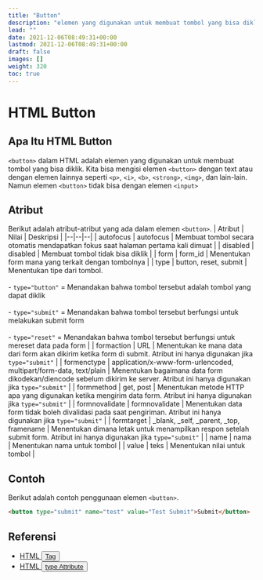 ```yaml
---
title: "Button"
description: "elemen yang digunakan untuk membuat tombol yang bisa diklik"
lead: ""
date: 2021-12-06T08:49:31+00:00
lastmod: 2021-12-06T08:49:31+00:00
draft: false
images: []
weight: 320
toc: true
---
```

# HTML Button

## Apa Itu HTML Button
`<button>` dalam HTML adalah elemen yang digunakan untuk membuat tombol yang bisa diklik. Kita bisa mengisi elemen `<button>` dengan text atau dengan elemen lainnya seperti `<p>`, `<i>`, `<b>`, `<strong>`, `<img>`, dan lain-lain. Namun elemen `<button>` tidak bisa dengan elemen `<input>`

## Atribut
Berikut adalah atribut-atribut yang ada dalam elemen `<button>`.
| Atribut | Nilai | Deskripsi |
|--|--|--|
| autofocus | autofocus | Membuat tombol secara otomatis mendapatkan fokus saat halaman pertama kali dimuat |
| disabled | disabled | Membuat tombol tidak bisa diklik |
| form | form_id | Menentukan form mana yang terkait dengan tombolnya |
| type | button, reset, submit | Menentukan tipe dari tombol. <br><br> - ```type="button"``` = Menandakan bahwa tombol tersebut adalah tombol yang dapat diklik <br><br> - ```type="submit"``` = Menandakan bahwa tombol tersebut berfungsi untuk melakukan submit form <br><br> - ```type="reset"``` = Menandakan bahwa tombol tersebut berfungsi untuk mereset data pada form |
| formaction | URL | Menentukan ke mana data dari form akan dikirim ketika form di submit. Atribut ini hanya digunakan jika `type="submit"` |
| formenctype | application/x-www-form-urlencoded, multipart/form-data, text/plain | Menentukan bagaimana data form dikodekan/diencode sebelum dikirim ke server. Atribut ini hanya digunakan jika `type="submit"` |
| formmethod | get, post | Menentukan metode HTTP apa yang digunakan ketika mengirim data form. Atribut ini hanya digunakan jika `type="submit"` |
| formnovalidate | formnovalidate | Menentukan data form tidak boleh divalidasi pada saat pengiriman. Atribut ini hanya digunakan jika `type="submit"` |
| formtarget | _blank, _self, _parent, _top, framename | Menentukan dimana letak untuk menampilkan respon setelah submit form. Atribut ini hanya digunakan jika `type="submit"` |
| name | nama | Menentukan nama untuk tombol |
| value | teks | Menentukan nilai untuk tombol |

## Contoh
Berikut adalah contoh penggunaan elemen `<button>`.
```html
<button type="submit" name="test" value="Test Submit">Submit</button>
```

## Referensi
* [HTML <button> Tag](https://www.w3schools.com/tags/tag_button.asp)
* [HTML <button> type Attribute](https://www.w3schools.com/tags/att_button_type.asp)
